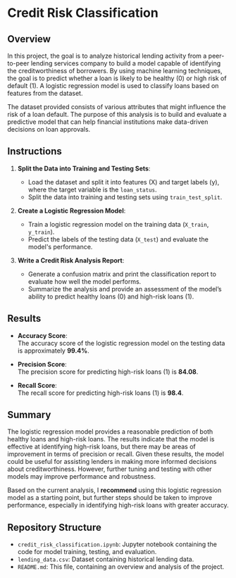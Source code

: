 # Credit Risk Classification

## Overview

In this project, the goal is to analyze historical lending activity from a peer-to-peer lending services company to build a model capable of identifying the creditworthiness of borrowers. By using machine learning techniques, the goal is to predict whether a loan is likely to be healthy (0) or high risk of default (1). A logistic regression model is used to classify loans based on features from the dataset.

The dataset provided consists of various attributes that might influence the risk of a loan default. The purpose of this analysis is to build and evaluate a predictive model that can help financial institutions make data-driven decisions on loan approvals.

## Instructions

1. **Split the Data into Training and Testing Sets**:  
   - Load the dataset and split it into features (X) and target labels (y), where the target variable is the `loan_status`.
   - Split the data into training and testing sets using `train_test_split`.

2. **Create a Logistic Regression Model**:  
   - Train a logistic regression model on the training data (`X_train`, `y_train`).
   - Predict the labels of the testing data (`X_test`) and evaluate the model's performance.

3. **Write a Credit Risk Analysis Report**:  
   - Generate a confusion matrix and print the classification report to evaluate how well the model performs.
   - Summarize the analysis and provide an assessment of the model’s ability to predict healthy loans (0) and high-risk loans (1).

## Results

- **Accuracy Score**:  
  The accuracy score of the logistic regression model on the testing data is approximately **99.4%**.

- **Precision Score**:  
  The precision score for predicting high-risk loans (1) is **84.08**.

- **Recall Score**:  
  The recall score for predicting high-risk loans (1) is **98.4**.

## Summary

The logistic regression model provides a reasonable prediction of both healthy loans and high-risk loans. The results indicate that the model is effective at identifying high-risk loans, but there may be areas of improvement in terms of precision or recall. Given these results, the model could be useful for assisting lenders in making more informed decisions about creditworthiness. However, further tuning and testing with other models may improve performance and robustness.

Based on the current analysis, I **recommend** using this logistic regression model as a starting point, but further steps should be taken to improve performance, especially in identifying high-risk loans with greater accuracy.

## Repository Structure

- `credit_risk_classification.ipynb`: Jupyter notebook containing the code for model training, testing, and evaluation.
- `lending_data.csv`: Dataset containing historical lending data.
- `README.md`: This file, containing an overview and analysis of the project.



